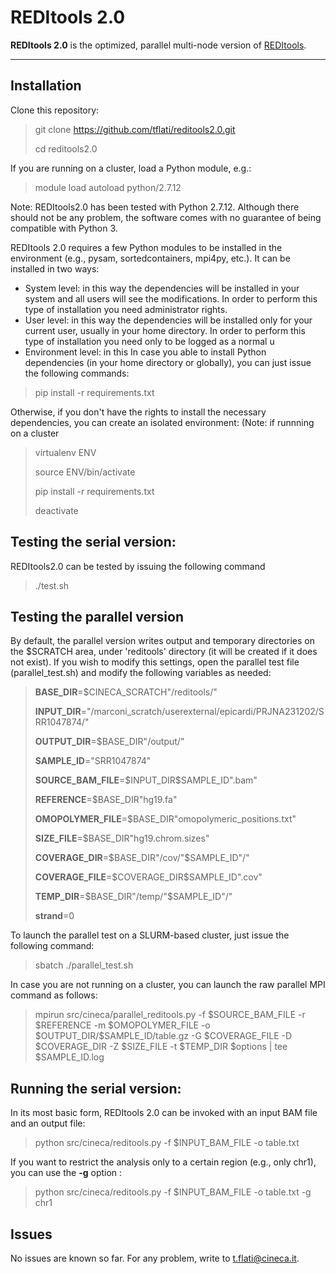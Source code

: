 REDItools 2.0
===================


**REDItools 2.0** is the optimized, parallel multi-node version of [<i class="icon-link"></i> REDItools](http://srv00.recas.ba.infn.it/reditools/).

----------

Installation
-------------

Clone this repository:

> git clone https://github.com/tflati/reditools2.0.git
>
> cd reditools2.0

If you are running on a cluster, load a Python module, e.g.:
> module load autoload python/2.7.12

Note: REDItools2.0 has been tested with Python 2.7.12. Although there should not be any problem, the software comes with no guarantee of being compatible with Python 3.

REDItools 2.0 requires a few Python modules to be installed in the environment (e.g., pysam, sortedcontainers, mpi4py, etc.).
It can be installed in two ways:

- System level: in this way the dependencies will be installed in your system and all users will see the modifications. In order to perform this type of installation you need administrator rights.
- User level: in this way the dependencies will be installed only for your current user, usually in your home directory. In order to perform this type of installation you need only to be logged as a normal u
- Environment level: in this 
In case you able to install Python dependencies (in your home directory or globally), you can just issue the following commands:

> pip install -r requirements.txt

Otherwise, if you don't have the rights to install the necessary dependencies, you can create an isolated environment:
(Note: if runnning on a cluster

> virtualenv ENV
>
> source ENV/bin/activate
>
> pip install -r requirements.txt
>
> deactivate


Testing the serial version:
-------------

REDItools2.0 can be tested by issuing the following command

> ./test.sh

Testing the parallel version
-------------

By default, the parallel version writes output and temporary directories on the $SCRATCH area, under 'reditools' directory (it will be created if it does not exist). If you wish to modify this settings, open the parallel test file (parallel_test.sh) and modify the following variables as needed:

> **BASE_DIR**=\$CINECA_SCRATCH"/reditools/"
> 
> **INPUT_DIR**="/marconi_scratch/userexternal/epicardi/PRJNA231202/SRR1047874/"
> 
> **OUTPUT_DIR**=\$BASE_DIR"/output/"
> 
> **SAMPLE_ID**="SRR1047874"
> 
> **SOURCE_BAM_FILE**=\$INPUT_DIR\$SAMPLE_ID".bam"
> 
> **REFERENCE**=\$BASE_DIR"hg19.fa"
> 
> **OMOPOLYMER_FILE**=\$BASE_DIR"omopolymeric_positions.txt"
> 
> **SIZE_FILE**=\$BASE_DIR"hg19.chrom.sizes"
> 
> **COVERAGE_DIR**=\$BASE_DIR"/cov/"\$SAMPLE_ID"/"
> 
> **COVERAGE_FILE**=\$COVERAGE_DIR\$SAMPLE_ID".cov"
> 
> **TEMP_DIR**=\$BASE_DIR"/temp/"\$SAMPLE_ID"/"
> 
> **strand**=0

To launch the parallel test on a SLURM-based cluster, just issue the following command:

> sbatch ./parallel_test.sh

In case you are not running on a cluster, you can launch the raw parallel MPI command as follows:

> mpirun src/cineca/parallel_reditools.py -f \$SOURCE_BAM_FILE -r \$REFERENCE -m \$OMOPOLYMER_FILE -o \$OUTPUT_DIR/\$SAMPLE_ID/table.gz -G \$COVERAGE_FILE -D \$COVERAGE_DIR -Z \$SIZE_FILE -t \$TEMP_DIR \$options | tee $SAMPLE_ID.log

Running the serial version:
-------------

In its most basic form, REDItools 2.0 can be invoked with an input BAM file and an output file:
> python src/cineca/reditools.py -f  \$INPUT_BAM_FILE -o table.txt

If you want to restrict the analysis only to a certain region (e.g., only chr1), you can use the **-g** option :
> python src/cineca/reditools.py -f  \$INPUT_BAM_FILE -o table.txt -g chr1

Issues
-------------
No issues are known so far. For any problem, write to t.flati@cineca.it.
<!--stackedit_data:
eyJoaXN0b3J5IjpbNzEzNDc3NjNdfQ==
-->